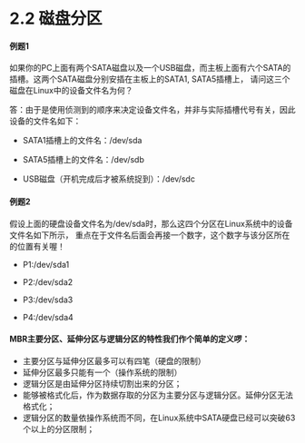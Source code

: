 # 2.2 磁盘分区

#### 例题1

如果你的PC上面有两个SATA磁盘以及一个USB磁盘，而主板上面有六个SATA的插槽。这两个SATA磁盘分别安插在主板上的SATA1, SATA5插槽上， 请问这三个磁盘在Linux中的设备文件名为何？

答：由于是使用侦测到的顺序来决定设备文件名，并非与实际插槽代号有关，因此设备的文件名如下：

* SATA1插槽上的文件名：/dev/sda


* SATA5插槽上的文件名：/dev/sdb


* USB磁盘（开机完成后才被系统捉到）：/dev/sdc

#### 例题2

假设上面的硬盘设备文件名为/dev/sda时，那么这四个分区在Linux系统中的设备文件名如下所示， 重点在于文件名后面会再接一个数字，这个数字与该分区所在的位置有关喔！

* P1:/dev/sda1


* P2:/dev/sda2
* P3:/dev/sda3
* P4:/dev/sda4



#### MBR主要分区、延伸分区与逻辑分区的特性我们作个简单的定义啰：

* 主要分区与延伸分区最多可以有四笔（硬盘的限制）
* 延伸分区最多只能有一个（操作系统的限制）
* 逻辑分区是由延伸分区持续切割出来的分区；
* 能够被格式化后，作为数据存取的分区为主要分区与逻辑分区。延伸分区无法格式化；
* 逻辑分区的数量依操作系统而不同，在Linux系统中SATA硬盘已经可以突破63个以上的分区限制；